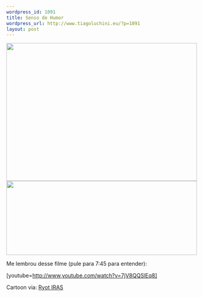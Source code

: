 ```yaml
--- 
wordpress_id: 1091
title: Senso de Humor
wordpress_url: http://www.tiagoluchini.eu/?p=1091
layout: post
---
```

<img class="alignnone size-full wp-image-1090" title="wii" src="http://www.tiagoluchini.eu/wp-content/uploads/2008/10/wii.jpg" alt="" width="500" height="361" />

<img class="alignnone size-full wp-image-1092" title="pluswii" src="http://www.tiagoluchini.eu/wp-content/uploads/2008/10/pluswii.jpg" alt="" width="500" height="194" />

Me lembrou desse filme (pule para 7:45 para entender):

[youtube=http://www.youtube.com/watch?v=7jV8QQSlEq8]

Cartoon via: <a href="http://ryotiras.com/posts/i-believe-in-miracles-611" target="_blank">Ryot IRAS</a>
